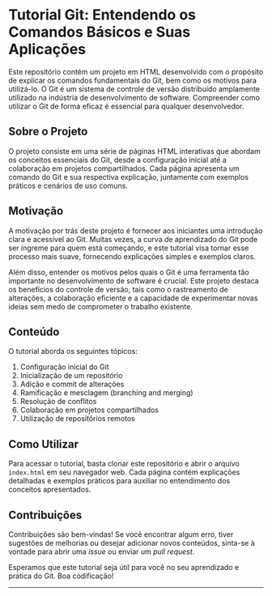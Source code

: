 # Tutorial Git: Entendendo os Comandos Básicos e Suas Aplicações

Este repositório contém um projeto em HTML desenvolvido com o propósito de explicar os comandos fundamentais do Git, bem como os motivos para utilizá-lo. O Git é um sistema de controle de versão distribuído amplamente utilizado na indústria de desenvolvimento de software. Compreender como utilizar o Git de forma eficaz é essencial para qualquer desenvolvedor.

## Sobre o Projeto

O projeto consiste em uma série de páginas HTML interativas que abordam os conceitos essenciais do Git, desde a configuração inicial até a colaboração em projetos compartilhados. Cada página apresenta um comando do Git e sua respectiva explicação, juntamente com exemplos práticos e cenários de uso comuns.

## Motivação

A motivação por trás deste projeto é fornecer aos iniciantes uma introdução clara e acessível ao Git. Muitas vezes, a curva de aprendizado do Git pode ser íngreme para quem está começando, e este tutorial visa tornar esse processo mais suave, fornecendo explicações simples e exemplos claros.

Além disso, entender os motivos pelos quais o Git é uma ferramenta tão importante no desenvolvimento de software é crucial. Este projeto destaca os benefícios do controle de versão, tais como o rastreamento de alterações, a colaboração eficiente e a capacidade de experimentar novas ideias sem medo de comprometer o trabalho existente.

## Conteúdo

O tutorial aborda os seguintes tópicos:

1. Configuração inicial do Git
2. Inicialização de um repositório
3. Adição e commit de alterações
4. Ramificação e mesclagem (branching and merging)
5. Resolução de conflitos
6. Colaboração em projetos compartilhados
7. Utilização de repositórios remotos

## Como Utilizar

Para acessar o tutorial, basta clonar este repositório e abrir o arquivo `index.html` em seu navegador web. Cada página contém explicações detalhadas e exemplos práticos para auxiliar no entendimento dos conceitos apresentados.

## Contribuições

Contribuições são bem-vindas! Se você encontrar algum erro, tiver sugestões de melhorias ou desejar adicionar novos conteúdos, sinta-se à vontade para abrir uma *issue* ou enviar um *pull request*.

Esperamos que este tutorial seja útil para você no seu aprendizado e prática do Git. Boa codificação!

---

